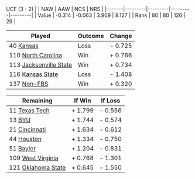 UCF (3 - 2)
|       |   NAW   |   AAW   |   NCS   |   NRS   |
|-------|---------|---------|---------|---------|
| Value |  -0.314 |  -0.063 |   3.909 |   9.127 |
| Rank  |      80 |      80 |     126 |      29 |

| Played                    | Outcome    |  Change  |
|---------------------------|------------|----------|
|  40 [Kansas                ](Kansas.md)| Loss       | -  0.725 |
| 110 [North Carolina        ](NorthCarolina.md)| Win        | +  0.766 |
| 113 [Jacksonville State    ](JacksonvilleState.md)| Win        | +  0.734 |
| 116 [Kansas State          ](KansasState.md)| Loss       | -  1.408 |
| 137 [Non-FBS               ](NonFBS.md)| Win        | +  0.320 |

| Remaining                 |  If Win  |  If Loss |
|---------------------------|----------|----------|
|  11 [Texas Tech            ](TexasTech.md)| +  1.799 | -  0.556 |
|  13 [BYU                   ](BYU.md)| +  1.744 | -  0.574 |
|  21 [Cincinnati            ](Cincinnati.md)| +  1.634 | -  0.612 |
|  44 [Houston               ](Houston.md)| +  1.334 | -  0.750 |
|  51 [Baylor                ](Baylor.md)| +  1.204 | -  0.831 |
| 109 [West Virginia         ](WestVirginia.md)| +  0.768 | -  1.301 |
| 121 [Oklahoma State        ](OklahomaState.md)| +  0.645 | -  1.550 |

